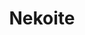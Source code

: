 ---
templateKey: blog-post
featuredpost: false
featuredimage: /assets/Nekoite.png
title: Nekoite
description: Mineral
testfield: 1110
---